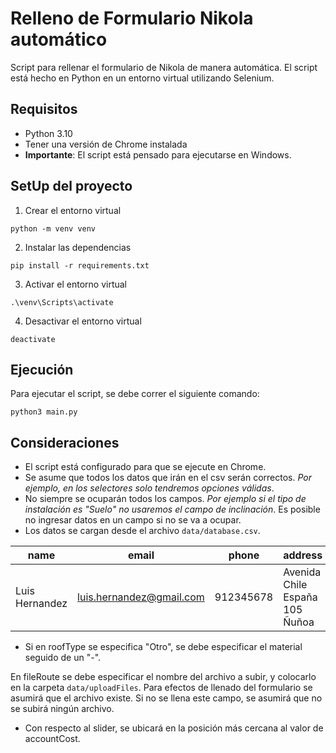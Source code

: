 # Relleno de Formulario Nikola automático
Script para rellenar el formulario de Nikola de manera automática. El script está hecho en Python en un entorno virtual utilizando Selenium.

## Requisitos
- Python 3.10
- Tener una versión de Chrome instalada
- **Importante**: El script está pensado para ejecutarse en Windows.

## SetUp del proyecto

1. Crear el entorno virtual
```
python -m venv venv
```

2. Instalar las dependencias
```
pip install -r requirements.txt
```

3. Activar el entorno virtual
```
.\venv\Scripts\activate
```

4. Desactivar el entorno virtual
```
deactivate
```

## Ejecución
Para ejecutar el script, se debe correr el siguiente comando:
```
python3 main.py
```
## Consideraciones
- El script está configurado para que se ejecute en Chrome.
- Se asume que todos los datos que irán en el csv serán correctos. *Por ejemplo, en los selectores solo tendremos opciones válidas*.
- No siempre se ocuparán todos los campos. *Por ejemplo si el tipo de instalación es "Suelo" no usaremos el campo de inclinación*. Es posible no ingresar datos en un campo si no se va a ocupar.
- Los datos se cargan desde el archivo `data/database.csv`. 

| name | email | phone | address | structureType | roofInclination | roofType | accountCost | reference | fileRoute |
|------|--------|-------|----------|--------------|-----------------|----------|-------------|-----------|-----------|
| Luis Hernandez | luis.hernandez@gmail.com | 912345678 | Avenida Chile España 105 Ñuñoa | Techo | Plano | Teja Asfáltica | 100000 | Google | luis.pdf |

* Si en roofType se especifica "Otro", se debe especificar el material seguido de un "-".

En fileRoute se debe especificar el nombre del archivo a subir, y colocarlo en la carpeta `data/uploadFiles`. Para efectos de llenado del formulario se asumirá que el archivo existe. Si no se llena este campo, se asumirá que no se subirá ningún archivo.
- Con respecto al slider, se ubicará en la posición más cercana al valor de accountCost.
